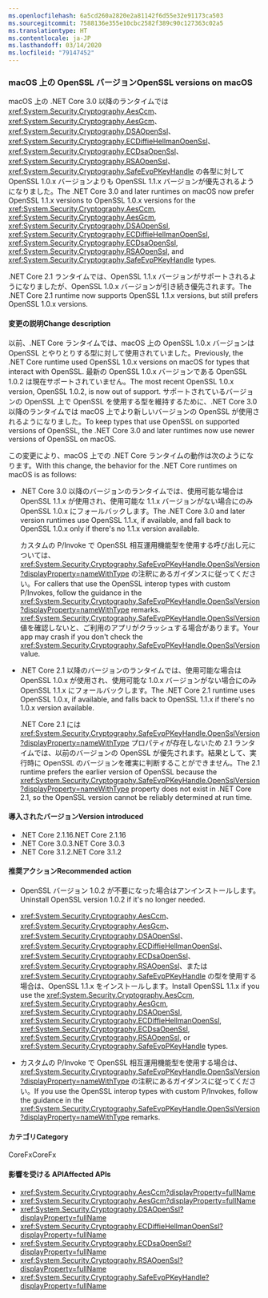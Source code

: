 ```yaml
---
ms.openlocfilehash: 6a5cd260a2820e2a81142f6d55e32e91173ca503
ms.sourcegitcommit: 7588136e355e10cbc2582f389c90c127363c02a5
ms.translationtype: HT
ms.contentlocale: ja-JP
ms.lasthandoff: 03/14/2020
ms.locfileid: "79147452"
---
```

### <a name="openssl-versions-on-macos"></a><span data-ttu-id="5f8dd-101">macOS 上の OpenSSL バージョン</span><span class="sxs-lookup"><span data-stu-id="5f8dd-101">OpenSSL versions on macOS</span></span>

<span data-ttu-id="5f8dd-102">macOS 上の .NET Core 3.0 以降のランタイムでは <xref:System.Security.Cryptography.AesCcm>、<xref:System.Security.Cryptography.AesGcm>、<xref:System.Security.Cryptography.DSAOpenSsl>、<xref:System.Security.Cryptography.ECDiffieHellmanOpenSsl>、<xref:System.Security.Cryptography.ECDsaOpenSsl>、<xref:System.Security.Cryptography.RSAOpenSsl>、<xref:System.Security.Cryptography.SafeEvpPKeyHandle> の各型に対して OpenSSL 1.0.x バージョンよりも OpenSSL 1.1.x バージョンが優先されるようになりました。</span><span class="sxs-lookup"><span data-stu-id="5f8dd-102">The .NET Core 3.0 and later runtimes on macOS now prefer OpenSSL 1.1.x versions to OpenSSL 1.0.x versions for the <xref:System.Security.Cryptography.AesCcm>, <xref:System.Security.Cryptography.AesGcm>, <xref:System.Security.Cryptography.DSAOpenSsl>, <xref:System.Security.Cryptography.ECDiffieHellmanOpenSsl>, <xref:System.Security.Cryptography.ECDsaOpenSsl>, <xref:System.Security.Cryptography.RSAOpenSsl>, and <xref:System.Security.Cryptography.SafeEvpPKeyHandle> types.</span></span>

<span data-ttu-id="5f8dd-103">.NET Core 2.1 ランタイムでは、OpenSSL 1.1.x バージョンがサポートされるようになりましたが、OpenSSL 1.0.x バージョンが引き続き優先されます。</span><span class="sxs-lookup"><span data-stu-id="5f8dd-103">The .NET Core 2.1 runtime now supports OpenSSL 1.1.x versions, but still prefers OpenSSL 1.0.x versions.</span></span>

#### <a name="change-description"></a><span data-ttu-id="5f8dd-104">変更の説明</span><span class="sxs-lookup"><span data-stu-id="5f8dd-104">Change description</span></span>

<span data-ttu-id="5f8dd-105">以前、.NET Core ランタイムでは、macOS 上の OpenSSL 1.0.x バージョンは OpenSSL とやりとりする型に対して使用されていました。</span><span class="sxs-lookup"><span data-stu-id="5f8dd-105">Previously, the .NET Core runtime used OpenSSL 1.0.x versions on macOS for types that interact with OpenSSL.</span></span> <span data-ttu-id="5f8dd-106">最新の OpenSSL 1.0.x バージョンである OpenSSL 1.0.2 は現在サポートされていません。</span><span class="sxs-lookup"><span data-stu-id="5f8dd-106">The most recent OpenSSL 1.0.x version, OpenSSL 1.0.2, is now out of support.</span></span> <span data-ttu-id="5f8dd-107">サポートされているバージョンの OpenSSL 上で OpenSSL を使用する型を維持するために、.NET Core 3.0 以降のランタイムでは macOS 上でより新しいバージョンの OpenSSL が使用されるようになりました。</span><span class="sxs-lookup"><span data-stu-id="5f8dd-107">To keep types that use OpenSSL on supported versions of OpenSSL, the .NET Core 3.0 and later runtimes now use newer versions of OpenSSL on macOS.</span></span>

<span data-ttu-id="5f8dd-108">この変更により、macOS 上での .NET Core ランタイムの動作は次のようになります。</span><span class="sxs-lookup"><span data-stu-id="5f8dd-108">With this change, the behavior for the .NET Core runtimes on macOS is as follows:</span></span>

- <span data-ttu-id="5f8dd-109">.NET Core 3.0 以降のバージョンのランタイムでは、使用可能な場合は OpenSSL 1.1.x が使用され、使用可能な 1.1.x バージョンがない場合にのみ OpenSSL 1.0.x にフォールバックします。</span><span class="sxs-lookup"><span data-stu-id="5f8dd-109">The .NET Core 3.0 and later version runtimes use OpenSSL 1.1.x, if available, and fall back to OpenSSL 1.0.x only if there's no 1.1.x version available.</span></span>

  <span data-ttu-id="5f8dd-110">カスタムの P/Invoke で OpenSSL 相互運用機能型を使用する呼び出し元については、<xref:System.Security.Cryptography.SafeEvpPKeyHandle.OpenSslVersion?displayProperty=nameWithType> の注釈にあるガイダンスに従ってください。</span><span class="sxs-lookup"><span data-stu-id="5f8dd-110">For callers that use the OpenSSL interop types with custom P/Invokes, follow the guidance in the <xref:System.Security.Cryptography.SafeEvpPKeyHandle.OpenSslVersion?displayProperty=nameWithType> remarks.</span></span> <span data-ttu-id="5f8dd-111"><xref:System.Security.Cryptography.SafeEvpPKeyHandle.OpenSslVersion> 値を確認しないと、ご利用のアプリがクラッシュする場合があります。</span><span class="sxs-lookup"><span data-stu-id="5f8dd-111">Your app may crash if you don't check the <xref:System.Security.Cryptography.SafeEvpPKeyHandle.OpenSslVersion> value.</span></span>

- <span data-ttu-id="5f8dd-112">.NET Core 2.1 以降のバージョンのランタイムでは、使用可能な場合は OpenSSL 1.0.x が使用され、使用可能な 1.0.x バージョンがない場合にのみ OpenSSL 1.1.x にフォールバックします。</span><span class="sxs-lookup"><span data-stu-id="5f8dd-112">The .NET Core 2.1 runtime uses OpenSSL 1.0.x, if available, and falls back to OpenSSL 1.1.x if there's no 1.0.x version available.</span></span>

  <span data-ttu-id="5f8dd-113">.NET Core 2.1 には <xref:System.Security.Cryptography.SafeEvpPKeyHandle.OpenSslVersion?displayProperty=nameWithType> プロパティが存在しないため 2.1 ランタイムでは、以前のバージョンの OpenSSL が優先されます。結果として、実行時に OpenSSL のバージョンを確実に判断することができません。</span><span class="sxs-lookup"><span data-stu-id="5f8dd-113">The 2.1 runtime prefers the earlier version of OpenSSL because the <xref:System.Security.Cryptography.SafeEvpPKeyHandle.OpenSslVersion?displayProperty=nameWithType> property does not exist in .NET Core 2.1, so the OpenSSL version cannot be reliably determined at run time.</span></span>

#### <a name="version-introduced"></a><span data-ttu-id="5f8dd-114">導入されたバージョン</span><span class="sxs-lookup"><span data-stu-id="5f8dd-114">Version introduced</span></span>

- <span data-ttu-id="5f8dd-115">.NET Core 2.1.16</span><span class="sxs-lookup"><span data-stu-id="5f8dd-115">.NET Core 2.1.16</span></span>
- <span data-ttu-id="5f8dd-116">.NET Core 3.0.3</span><span class="sxs-lookup"><span data-stu-id="5f8dd-116">.NET Core 3.0.3</span></span>
- <span data-ttu-id="5f8dd-117">.NET Core 3.1.2</span><span class="sxs-lookup"><span data-stu-id="5f8dd-117">.NET Core 3.1.2</span></span>

#### <a name="recommended-action"></a><span data-ttu-id="5f8dd-118">推奨アクション</span><span class="sxs-lookup"><span data-stu-id="5f8dd-118">Recommended action</span></span>

- <span data-ttu-id="5f8dd-119">OpenSSL バージョン 1.0.2 が不要になった場合はアンインストールします。</span><span class="sxs-lookup"><span data-stu-id="5f8dd-119">Uninstall OpenSSL version 1.0.2 if it's no longer needed.</span></span>

- <span data-ttu-id="5f8dd-120"><xref:System.Security.Cryptography.AesCcm>、<xref:System.Security.Cryptography.AesGcm>、<xref:System.Security.Cryptography.DSAOpenSsl>、<xref:System.Security.Cryptography.ECDiffieHellmanOpenSsl>、<xref:System.Security.Cryptography.ECDsaOpenSsl>、<xref:System.Security.Cryptography.RSAOpenSsl>、または <xref:System.Security.Cryptography.SafeEvpPKeyHandle> の型を使用する場合は、OpenSSL 1.1.x をインストールします。</span><span class="sxs-lookup"><span data-stu-id="5f8dd-120">Install OpenSSL 1.1.x if you use the <xref:System.Security.Cryptography.AesCcm>, <xref:System.Security.Cryptography.AesGcm>, <xref:System.Security.Cryptography.DSAOpenSsl>, <xref:System.Security.Cryptography.ECDiffieHellmanOpenSsl>, <xref:System.Security.Cryptography.ECDsaOpenSsl>, <xref:System.Security.Cryptography.RSAOpenSsl>, or <xref:System.Security.Cryptography.SafeEvpPKeyHandle> types.</span></span>

- <span data-ttu-id="5f8dd-121">カスタムの P/Invoke で OpenSSL 相互運用機能型を使用する場合は、<xref:System.Security.Cryptography.SafeEvpPKeyHandle.OpenSslVersion?displayProperty=nameWithType> の注釈にあるガイダンスに従ってください。</span><span class="sxs-lookup"><span data-stu-id="5f8dd-121">If you use the OpenSSL interop types with custom P/Invokes, follow the guidance in the <xref:System.Security.Cryptography.SafeEvpPKeyHandle.OpenSslVersion?displayProperty=nameWithType> remarks.</span></span>

#### <a name="category"></a><span data-ttu-id="5f8dd-122">カテゴリ</span><span class="sxs-lookup"><span data-stu-id="5f8dd-122">Category</span></span>

<span data-ttu-id="5f8dd-123">CoreFx</span><span class="sxs-lookup"><span data-stu-id="5f8dd-123">CoreFx</span></span>

#### <a name="affected-apis"></a><span data-ttu-id="5f8dd-124">影響を受ける API</span><span class="sxs-lookup"><span data-stu-id="5f8dd-124">Affected APIs</span></span>

- <xref:System.Security.Cryptography.AesCcm?displayProperty=fullName>
- <xref:System.Security.Cryptography.AesGcm?displayProperty=fullName>
- <xref:System.Security.Cryptography.DSAOpenSsl?displayProperty=fullName>
- <xref:System.Security.Cryptography.ECDiffieHellmanOpenSsl?displayProperty=fullName>
- <xref:System.Security.Cryptography.ECDsaOpenSsl?displayProperty=fullName>
- <xref:System.Security.Cryptography.RSAOpenSsl?displayProperty=fullName>
- <xref:System.Security.Cryptography.SafeEvpPKeyHandle?displayProperty=fullName>

<!--

### Affected APIs

- `T:System.Security.Cryptography.AesCcm``
- `T:System.Security.Cryptography.AesGcm`
- `T:System.Security.Cryptography.DSAOpenSsl`
- `T:System.Security.Cryptography.ECDiffieHellmanOpenSsl`
- `T:System.Security.Cryptography.ECDsaOpenSsl`
- `T:System.Security.Cryptography.RSAOpenSsl`
- `T:System.Security.Cryptography.SafeEvpPKeyHandle`

-->
